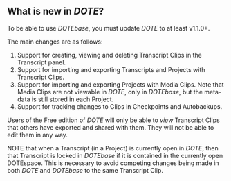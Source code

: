 ## What is new in _DOTE_?

To be able to use _DOTEbase_, you must update _DOTE_ to at least v1.1.0+.

The main changes are as follows:

1. Support for creating, viewing and deleting Transcript Clips in the Transcript panel.
2. Support for importing and exporting Transcripts and Projects with Transcript Clips.
3. Support for importing and exporting Projects with Media Clips.
Note that Media Clips are not viewable in _DOTE_, only in _DOTEbase_, but the meta-data is still stored in each Project.
4. Support for tracking changes to Clips in Checkpoints and Autobackups.

Users of the Free edition of _DOTE_ will only be able to _view_ Transcript Clips that others have exported and shared with them.
They will not be able to edit them in any way.

NOTE that when a Transcript (in a Project) is currently open in _DOTE_, then that Transcript is locked in _DOTEbase_ if it is contained in the currently open DOTEspace.
This is necessary to avoid competing changes being made in both _DOTE_ and _DOTEbase_ to the same Transcript Clip.

